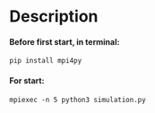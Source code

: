 # Description
#### Before first start, in terminal:
  `pip install mpi4py`
#### For start:
  `mpiexec -n 5 python3 simulation.py`
